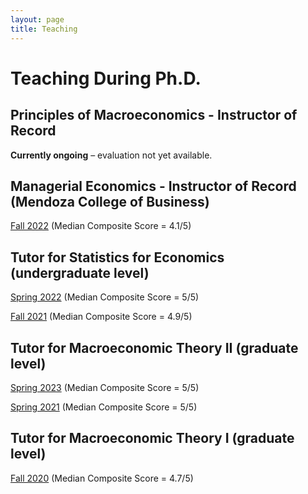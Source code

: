 ```yaml
---
layout: page
title: Teaching
---
```

# Teaching During Ph.D.

## Principles of Macroeconomics - Instructor of Record

**Currently ongoing** – evaluation not yet available.

## Managerial Economics - Instructor of Record (Mendoza College of Business)

[Fall 2022](/uploads/Instructor_History_managerial.pdf) (Median Composite Score = 4.1/5)

## Tutor for Statistics for Economics (undergraduate level)

[Spring 2022](/uploads/Instructor_History_stats_2022.pdf) (Median Composite Score = 5/5)

[Fall 2021](/uploads/Instructor_History_stats_2021.pdf) (Median Composite Score = 4.9/5)

## Tutor for Macroeconomic Theory II (graduate level)

[Spring 2023](/uploads/Instructor_History_macro_2_2023.pdf) (Median Composite Score = 5/5)

[Spring 2021](/uploads/Instructor_History_macro_2_2021.pdf) (Median Composite Score = 5/5)

## Tutor for Macroeconomic Theory I (graduate level)

[Fall 2020](/uploads/Instructor_History_macro_1_2020.pdf)   (Median Composite Score = 4.7/5)
